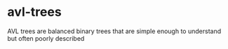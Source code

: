 avl-trees
=========

AVL trees are balanced binary trees that are simple enough to understand but often poorly described
